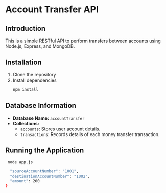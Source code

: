 # Account Transfer API

## Introduction
This is a simple RESTful API to perform transfers between accounts using Node.js, Express, and MongoDB.

## Installation
1. Clone the repository
2. Install dependencies
   ```sh
   npm install

## Database Information

- **Database Name:** `accountTransfer`
- **Collections:**
  - `accounts`: Stores user account details.
  - `transactions`: Records details of each money transfer transaction.

## Running the Application

 ```sh
  node app.js

   "sourceAccountNumber": "1001",
   "destinationAccountNumber": "1002",
   "amount": 200
 }
